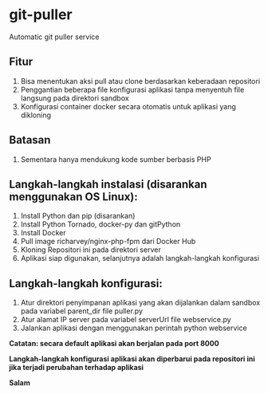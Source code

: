 # git-puller
Automatic git puller service

## Fitur
1. Bisa menentukan aksi pull atau clone berdasarkan keberadaan repositori
2. Penggantian beberapa file konfigurasi aplikasi tanpa menyentuh file langsung pada direktori sandbox
3. Konfigurasi container docker secara otomatis untuk aplikasi yang dikloning

## Batasan
1. Sementara hanya mendukung kode sumber berbasis PHP

## Langkah-langkah instalasi (disarankan menggunakan OS Linux):
1. Install Python dan pip (disarankan)
2. Install Python Tornado, docker-py dan gitPython
3. Install Docker
4. Pull image richarvey/nginx-php-fpm dari Docker Hub
5. Kloning Repositori ini pada direktori server
6. Aplikasi siap digunakan, selanjutnya adalah langkah-langkah konfigurasi


## Langkah-langkah konfigurasi:
1. Atur direktori penyimpanan aplikasi yang akan dijalankan dalam sandbox pada variabel parent_dir file puller.py
2. Atur alamat IP server pada variabel serverUrl file webservice.py
3. Jalankan aplikasi dengan menggunakan perintah python webservice

**Catatan: secara default aplikasi akan berjalan pada port 8000**

**Langkah-langkah konfigurasi aplikasi akan diperbarui pada repositori ini jika terjadi perubahan terhadap aplikasi**

**Salam**
